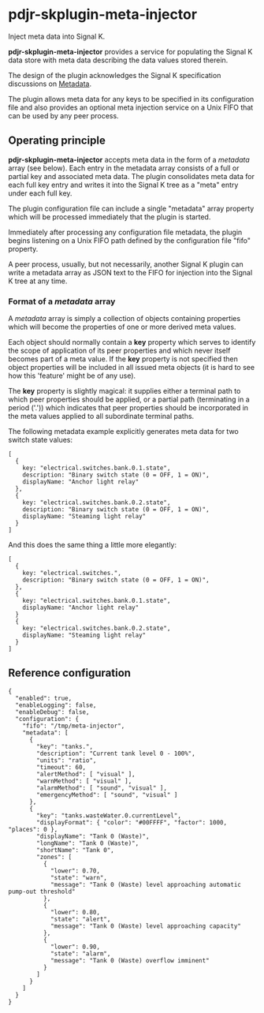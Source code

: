 # pdjr-skplugin-meta-injector

Inject meta data into Signal K.

__pdjr-skplugin-meta-injector__ provides a service for populating
the Signal K data store with meta data describing the data values
stored therein.

The design of the plugin acknowledges the Signal K specification
discussions on 
[Metadata](https://github.com/SignalK/specification/blob/master/gitbook-docs/data_model_metadata.md).

The plugin allows meta data for any keys to be specified in its
configuration file and also provides an optional meta injection service
on a Unix FIFO that can be used by any peer process.
 
## Operating principle

__pdjr-skplugin-meta-injector__ accepts meta data in the form of a
*metadata* array (see below).
Each entry in the metadata array consists of a full or partial key
and associated meta data.
The plugin consolidates meta data for each full key entry and writes
it into the Signal K tree as a "meta" entry under each full key.

The plugin configuration file can include a single "metadata" array
property which will be processed immediately that the plugin is
started.

Immediately after processing any configuration file metadata, the
plugin begins listening on a Unix FIFO path defined by the
configuration file "fifo" property.

A peer process, usually, but not necessarily, another Signal K
plugin can write a metadata array as JSON text to the FIFO for
injection into the Signal K tree at any time.

### Format of a *metadata* array

A *metadata* array is simply a collection of objects containing
properties which will become the properties of one or more derived
meta values.

Each object should normally contain a **key** property which serves
to identify the scope of application of its peer properties and which
never itself becomes part of a meta value.
If the **key** property is not specified then object properties will
be included in all issued meta objects (it is hard to see how this
'feature' might be of any use). 

The **key** property is slightly magical: it supplies either a
terminal path to which peer properties should be applied, or a
partial path (terminating in a period ('.')) which indicates that
peer properties should be incorporated in the meta values applied
to all subordinate terminal paths.

The following metadata example explicitly generates meta data for
two switch state values:
```
[
  {
    key: "electrical.switches.bank.0.1.state",
    description: "Binary switch state (0 = OFF, 1 = ON)",
    displayName: "Anchor light relay"
  },
  {
    key: "electrical.switches.bank.0.2.state",
    description: "Binary switch state (0 = OFF, 1 = ON)",
    displayName: "Steaming light relay"
  }
]
```
And this does the same thing a little more elegantly:
```
[
  {
    key: "electrical.switches.",
    description: "Binary switch state (0 = OFF, 1 = ON)",
  },
  {
    key: "electrical.switches.bank.0.1.state",
    displayName: "Anchor light relay"
  }
  {
    key: "electrical.switches.bank.0.2.state",
    displayName: "Steaming light relay"
  }
]
```

## Reference configuration
```
{
  "enabled": true,
  "enableLogging": false,
  "enableDebug": false,
  "configuration": {
    "fifo": "/tmp/meta-injector",
    "metadata": [
      {
        "key": "tanks.",
        "description": "Current tank level 0 - 100%",
        "units": "ratio",
        "timeout": 60,
        "alertMethod": [ "visual" ],
        "warnMethod": [ "visual" ],
        "alarmMethod": [ "sound", "visual" ],
        "emergencyMethod": [ "sound", "visual" ]
      },
      {
        "key": "tanks.wasteWater.0.currentLevel",
        "displayFormat": { "color": "#00FFFF", "factor": 1000, "places": 0 },
        "displayName": "Tank 0 (Waste)",
        "longName": "Tank 0 (Waste)",
        "shortName": "Tank 0",
        "zones": [
          {
            "lower": 0.70,
            "state": "warn",
            "message": "Tank 0 (Waste) level approaching automatic pump-out threshold"
          },
          {
            "lower": 0.80,
            "state": "alert",
            "message": "Tank 0 (Waste) level approaching capacity"
          },
          {
            "lower": 0.90,
            "state": "alarm",
            "message": "Tank 0 (Waste) overflow imminent"
          }
        ]
      }
    ]
  }
}
```
